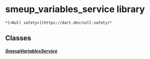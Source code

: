 


# smeup_variables_service library






    *[<Null safety>](https://dart.dev/null-safety)*





## Classes

##### [SmeupVariablesService](../smeup_services_smeup_variables_service/SmeupVariablesService-class.md)



 















